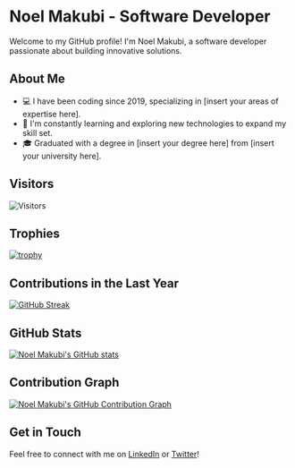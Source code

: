 
# Noel Makubi - Software Developer

Welcome to my GitHub profile! I'm Noel Makubi, a software developer passionate about building innovative solutions.

## About Me

- 💻 I have been coding since 2019, specializing in [insert your areas of expertise here].
- 🌱 I'm constantly learning and exploring new technologies to expand my skill set.
- 🎓 Graduated with a degree in [insert your degree here] from [insert your university here].


## Visitors

![Visitors](https://visitor-badge.laobi.icu/badge?page_id=noelmakubi)

## Trophies

[![trophy](https://github-profile-trophy.vercel.app/?username=noelmakubi&theme=darkhub)](https://github.com/noelmakubi)

## Contributions in the Last Year

[![GitHub Streak](https://github-readme-streak-stats.herokuapp.com/?user=noelmakubi&theme=dark)](https://git.io/streak-stats)

## GitHub Stats

[![Noel Makubi's GitHub stats](https://github-readme-stats.vercel.app/api?username=noelmakubi&show_icons=true&theme=dark)](https://github.com/noelmakubi)

## Contribution Graph

[![Noel Makubi's GitHub Contribution Graph](https://activity-graph.herokuapp.com/graph?username=noelmakubi&theme=github&hide_border=true)](https://github.com/noelmakubi)


## Get in Touch

Feel free to connect with me on [LinkedIn](https://www.linkedin.com/in/your-linkedin-profile/) or [Twitter](https://twitter.com/your-twitter-handle)!
